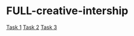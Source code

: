 # FULL-creative-intership

[Task 1](https://kailashganesh.github.io/FULL-creative-intership/Task-1.html)
[Task 2](https://kailashganesh.github.io/FULL-creative-intership/Task-2.html)
[Task 3](https://kailashganesh.github.io/FULL-creative-intership/Task-3.html)